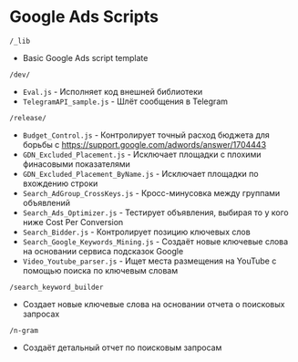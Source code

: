 # Google Ads Scripts

`/_lib`
+ Basic Google Ads script template

`/dev/`
+ `Eval.js` - Исполняет код внешней библиотеки
+ `TelegramAPI_sample.js` - Шлёт сообщения в Telegram

`/release/`

+ `Budget_Control.js` - Контролирует точный расход бюджета для борьбы с https://support.google.com/adwords/answer/1704443
+ `GDN_Excluded_Placement.js` - Исключает площадки с плохими финасовыми показателями
+ `GDN_Excluded_Placement_ByName.js` - Исключает площадки по вхождению строки
+ `Search_AdGroup_CrossKeys.js` - Кросс-минусовка между группами объявлений
+ `Search_Ads_Optimizer.js` - Тестирует объявления, выбирая то у кого ниже Cost Per Conversion
+ `Search_Bidder.js` - Контролирует позицию ключевых слов
+ `Search_Google_Keywords_Mining.js` - Создаёт новые ключевые слова на основании сервиса подсказок Google
+ `Video_Youtube_parser.js` - Ищет места размещения на YouTube с помощью поиска по ключевым словам

`/search_keyword_builder`
+ Создает новые ключевые слова на основании отчета о поисковых запросах

`/n-gram`
+ Создаёт детальный отчет по поисковым запросам
